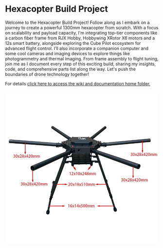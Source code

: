 # Hexacopter Build Project
Welcome to the Hexacopter Build Project! Follow along as I embark on a journey to create a powerful 1300mm hexacopter from scratch. With a focus on scalability and payload capacity, I'm integrating top-tier components like a carbon fiber frame from RJX Hobby, Hobbywing XRotor X6 motors and a 12s smart battery, alongside exploring the Cube Pilot ecosystem for advanced flight control. I’ll also incorporate a companion computer and some cool cameras and imaging devices to explore things like photogrammetry and thermal imaging. From frame assembly to flight tuning, join me as I document every step of this exciting build, sharing my insights, code, and comprehensive parts list along the way. Let's push the boundaries of drone technology together!

For details [click here to access the wiki and documentation home folder.](./wiki/Drone-Wiki.md)


![Frame](./wiki/01-Frame/images/frame1.jpg)